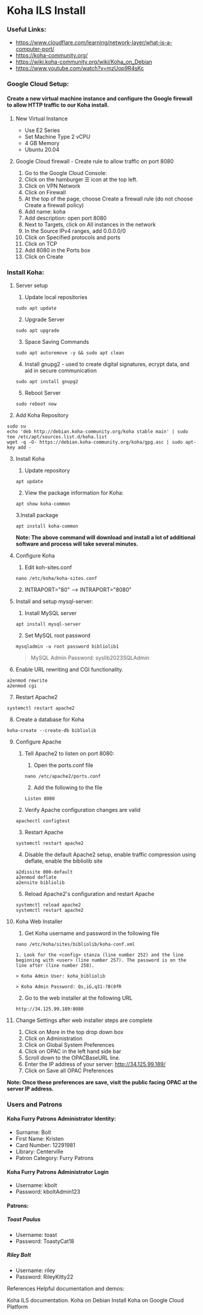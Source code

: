 # Koha ILS Install

### Useful Links:
- https://www.cloudflare.com/learning/network-layer/what-is-a-computer-port/
- https://koha-community.org/
- https://wiki.koha-community.org/wiki/Koha_on_Debian
- https://www.youtube.com/watch?v=mzUop9R4sKc

### Google Cloud Setup:
#### Create a new virtual machine instance and configure the Google firewall to allow HTTP traffic to our Koha install.

1. New Virtual Instance
    - Use E2 Series
    - Set Machine Type 2 vCPU
    - 4 GB Memory
    - Ubuntu 20.04

2. Google Cloud firewall - Create rule to allow traffic on port 8080
    1. Go to the Google Cloud Console:
    2. Click on the hamburger ☰ icon at the top left.
    3. Click on VPN Network
    4. Click on Firewall
    5. At the top of the page, choose Create a firewall rule (do not choose Create a firewall policy)
    6. Add name: koha
    7. Add description: open port 8080
    8. Next to Targets, click on All instances in the network
    9. In the Source IPv4 ranges, add 0.0.0.0/0
    10. Click on Specified protocols and ports
    11. Click on TCP
    12. Add 8080 in the Ports box
    13. Click on Create

### Install Koha:

1. Server setup
    1. Update local repositories
    ```
    sudo apt update
    ```

    2. Upgrade Server
    ```
    sudo apt upgrade
    ```

    3. Space Saving Commands
    ```
    sudo apt autoremove -y && sudo apt clean
    ```

    4. Install gnupg2 - used to create digital signatures, ecrypt data, and aid in secure communication
    ```
    sudo apt install gnupg2
    ```

    5. Reboot Server
    ```
    sudo reboot now
    ```

2. Add Koha Repository
```
sudo su
echo 'deb http://debian.koha-community.org/koha stable main' | sudo tee /etc/apt/sources.list.d/koha.list
wget -q -O- https://debian.koha-community.org/koha/gpg.asc | sudo apt-key add -
```

3. Install Koha
    1. Update repository
    ```
    apt update
    ```

    2. View the package information for Koha:
    ```
    apt show koha-common
    ```

    3.Install package
    ```
    apt install koha-common
    ```
    **Note: The above command will download and install a lot of additional software and process will take     several minutes.**

4. Configure Koha
    1. Edit koh-sites.conf
    ```
    nano /etc/koha/koha-sites.conf
    ```
    2. INTRAPORT="80"  -->  INTRAPORT="8080"
    
5. Install and setup mysql-server:
    1. Install MySQL server
    ```
    apt install mysql-server
    ```

    2. Set MySQL root password
    ```
    mysqladmin -u root password bibliolib1
    ```
    > MySQL Admin Password: syslib2023SQLAdmin

6. Enable URL rewriting and CGI functionality.
```
a2enmod rewrite
a2enmod cgi 
```

7. Restart Apache2
```
systemctl restart apache2
```

8. Create a database for Koha
```
koha-create --create-db bibliolib
```

9. Configure Apache
    1. Tell Apache2 to listen on port 8080:
        1. Open the ports.conf file
        ```
        nano /etc/apache2/ports.conf 
        ```        
        2. Add the following to the file
        ```
        Listen 8080
        ```
    
    2. Verify Apache configuration changes are valid
    ```
    apachectl configtest
    ```

    3. Restart Apache
    ```
    systemctl restart apache2
    ```
    
    4. Disable the default Apache2 setup, enable traffic compression using deflate, enable the bibliolib site
    ```
    a2dissite 000-default
    a2enmod deflate
    a2ensite bibliolib
    ```
    
    5. Reload Apache2's configuration and restart Apache
    ```
    systemctl reload apache2
    systemctl restart apache2
    ```
    
10. Koha Web Installer
    1. Get Koha username and password in the following file
    ```
    nano /etc/koha/sites/bibliolib/koha-conf.xml
    ```
        1. Look for the <config> stanza (line number 252) and the line beginning with <user> (line number 257). The password is on the line after (line number 258).
        
        > Koha Admin User: koha_bibliolib
        
        > Koha Admin Password: Qs,iG,q31-?B(0fR

    2. Go to the web installer at the following URL
    ```
    http://34.125.99.189:8080
    ```

11. Change Settings after web installer steps are complete    
    1. Click on More in the top drop down box
    2. Click on Administration
    3. Click on Global System Preferences
    4. Click on OPAC in the left hand side bar
    5. Scroll down to the OPACBaseURL line.
    6. Enter the IP address of your server: http://34.125.99.189/
    7. Click on Save all OPAC Preferences
    
**Note: Once these preferences are save, visit the public facing OPAC at the server IP address.**

### Users and Patrons 
#### Koha Furry Patrons Administrator Identity:
- Surname: Bolt
- First Name: Kristen
- Card Number: 12291981
- Library: Centerville
- Patron Category: Furry Patrons

#### Koha Furry Patrons Administrator Login
- Username: kbolt 
- Password: kboltAdmin123

#### Patrons:
##### Toast Paulus
- Username: toast
- Password: ToastyCat18

##### Riley Bolt
- Username: riley
- Password: RileyKitty22

References
Helpful documentation and demos:

Koha ILS documentation.
Koha on Debian
Install Koha on Google Cloud Platform
